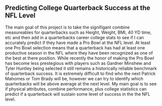 ## Predicting College Quarterback Success at the NFL Level

The main goal of this project is to take the signifigant combine measureables for quarterbacks such as Height, Weight, BMI, 40 YD time, etc and then add in a quarterbacks career college stats to see if I can accurately predict if they have made a Pro Bowl at the NFL level. At least one Pro Bowl selection means that a quarterback has had at least one productive season in the NFL where they have been recognized as one of the best at there position. While recently the honor of making the Pro Bowl has become less prestegious with players such as Gardner Minshew and Tyler Huntley being selected it still remains a historically reliable benchmark of quarterback success. It is extremely difficult to find who the next Patrick Mahomes or Tom Brady will be, however we can try to identify which quarterbacks will be above average at the next level. My main goal is to see if physical attributes, combine performance, plus college statistics can predict if a quarterback will sustain some level of success in the the NFL level. 
